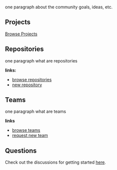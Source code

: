 one paragraph about the community goals, ideas, etc.

## Projects

[Browse Projects](https://github.com/orgs/non-binary-trees/teams/projects)

## Repositories

one paragraph what are repositories

**links:**
* [browse repositories](https://github.com/non-binary-trees)
* [new repository](https://github.com/organizations/non-binary-trees/repositories/new)

## Teams

one paragraph what are teams

**links**
* [browse teams](https://github.com/orgs/non-binary-trees/teams/projects/teams)
* [request new team](https://github.com/non-binary-trees/non-binary-trees.github.io/issues/new?assignees=&labels=&template=new-team-request.md&title=New+Team+Request)

## Questions

Check out the discussions for getting started [here](https://github.com/orgs/non-binary-trees/teams/forest-rangers).
